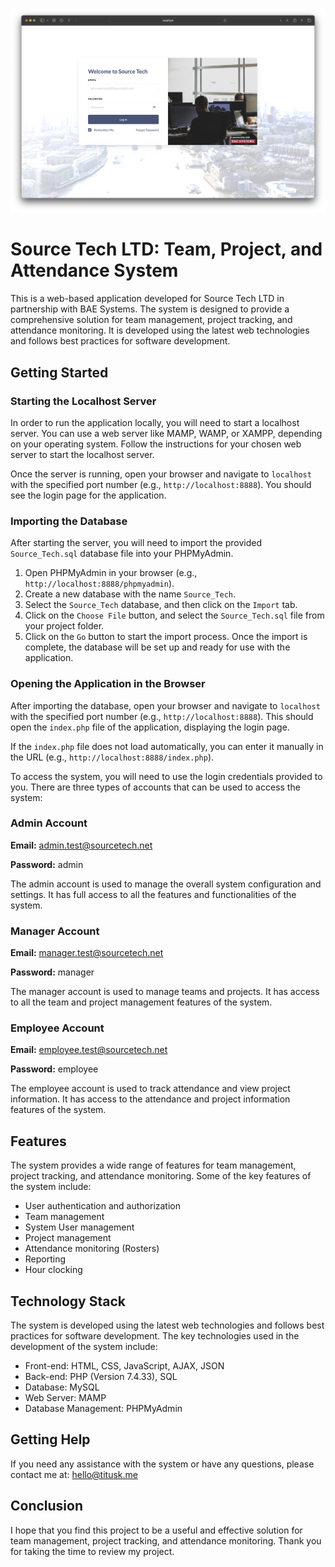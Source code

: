 ![Screenshot 2023-11-01 at 19.28.29.png](Screenshot_2023-11-01_at_19.28.29.png)

# Source Tech LTD: Team, Project, and Attendance System

This is a web-based application developed for Source Tech LTD in partnership with BAE Systems. The system is designed to provide a comprehensive solution for team management, project tracking, and attendance monitoring. It is developed using the latest web technologies and follows best practices for software development.

## Getting Started

### Starting the Localhost Server

In order to run the application locally, you will need to start a localhost server. You can use a web server like MAMP, WAMP, or XAMPP, depending on your operating system. Follow the instructions for your chosen web server to start the localhost server.

Once the server is running, open your browser and navigate to `localhost` with the specified port number (e.g., `http://localhost:8888`). You should see the login page for the application.

### Importing the Database

After starting the server, you will need to import the provided `Source_Tech.sql` database file into your PHPMyAdmin.

1. Open PHPMyAdmin in your browser (e.g., `http://localhost:8888/phpmyadmin`).
2. Create a new database with the name `Source_Tech`.
3. Select the `Source_Tech` database, and then click on the `Import` tab.
4. Click on the `Choose File` button, and select the `Source_Tech.sql` file from your project folder.
5. Click on the `Go` button to start the import process. Once the import is complete, the database will be set up and ready for use with the application.

### Opening the Application in the Browser

After importing the database, open your browser and navigate to `localhost` with the specified port number (e.g., `http://localhost:8888`). This should open the `index.php` file of the application, displaying the login page.

If the `index.php` file does not load automatically, you can enter it manually in the URL (e.g., `http://localhost:8888/index.php`).

To access the system, you will need to use the login credentials provided to you. There are three types of accounts that can be used to access the system:

### **Admin Account**

**Email:** [admin.test@sourcetech.net](mailto:admin.test@sourcetech.net)

**Password:** admin

The admin account is used to manage the overall system configuration and settings. It has full access to all the features and functionalities of the system.

### **Manager Account**

**Email:** [manager.test@sourcetech.net](mailto:manager.test@sourcetech.net)

**Password:** manager

The manager account is used to manage teams and projects. It has access to all the team and project management features of the system.

### **Employee Account**

**Email:** [employee.test@sourcetech.net](mailto:employee.test@sourcetech.net)

**Password:** employee

The employee account is used to track attendance and view project information. It has access to the attendance and project information features of the system.

## Features

The system provides a wide range of features for team management, project tracking, and attendance monitoring. Some of the key features of the system include:

- User authentication and authorization
- Team management
- System User management
- Project management
- Attendance monitoring (Rosters)
- Reporting
- Hour clocking

## Technology Stack

The system is developed using the latest web technologies and follows best practices for software development. The key technologies used in the development of the system include:

- Front-end: HTML, CSS, JavaScript, AJAX, JSON
- Back-end: PHP (Version 7.4.33), SQL
- Database: MySQL
- Web Server: MAMP
- Database Management: PHPMyAdmin

## Getting Help

If you need any assistance with the system or have any questions, please contact me at: [hello@titusk.me](mailto:hello@titusk.me)

## Conclusion

I hope that you find this project to be a useful and effective solution for team management, project tracking, and attendance monitoring.
Thank you for taking the time to review my project.
